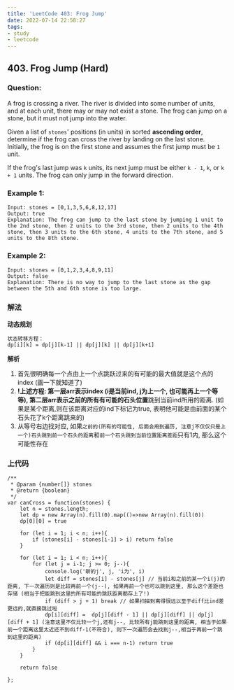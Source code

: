 ```yaml
---
title: 'LeetCode 403: Frog Jump'
date: 2022-07-14 22:58:27
tags:
- study
- leetcode
---
```


## 403. Frog Jump (Hard)

### Question:
A frog is crossing a river. The river is divided into some number of units, and at each unit, there may or may not exist a stone. The frog can jump on a stone, but it must not jump into the water.

Given a list of `stones`' positions (in units) in sorted **ascending order**, determine if the frog can cross the river by landing on the last stone. Initially, the frog is on the first stone and assumes the first jump must be `1` unit.

If the frog's last jump was `k` units, its next jump must be either `k - 1`, `k`, or `k + 1` units. The frog can only jump in the forward direction.

 

### Example 1:

    Input: stones = [0,1,3,5,6,8,12,17]
    Output: true
    Explanation: The frog can jump to the last stone by jumping 1 unit to the 2nd stone, then 2 units to the 3rd stone, then 2 units to the 4th stone, then 3 units to the 6th stone, 4 units to the 7th stone, and 5 units to the 8th stone.

### Example 2:

    Input: stones = [0,1,2,3,4,8,9,11]
    Output: false
    Explanation: There is no way to jump to the last stone as the gap between the 5th and 6th stone is too large.
 

### 解法

**动态规划**

    状态转移方程：
    dp[i][k] = dp[j][k-1] || dp[j][k] || dp[j][k+1]

**解析**

1.  首先很明确每一个点由上一个点跳跃过来的有可能的最大值就是这个点的index (画一下就知道了)
2.  **!**上述方程: 第一层arr表示index (i是当前ind, j为上一个, 也可能再上一个等等), 第二层arr表示之前的**所有有可能的石头位置**跳到当前ind所用的距离. (如果是某个距离,则在该距离对应的ind下标记为true, 表明他可能是由前面的某个石头花了k个距离跳来的)
3. 从等号右边找对应, 如果`之前的(所有的可能性, 后面会用到遍历, 注意j不仅仅只是上一个)石头跳到前一个石头的距离`和`前一个石头跳到当前位置距离差距`只有1内, 那么这个可能性存在

### 上代码

```
/**
 * @param {number[]} stones
 * @return {boolean}
 */
var canCross = function(stones) {
    let n = stones.length;
    let dp = new Array(n).fill(0).map(()=>new Array(n).fill(0))
    dp[0][0] = true
    
    for (let i = 1; i < n; i++){
        if (stones[i] - stones[i-1] > i) return false
    }
    
    for (let i = 1; i < n; i++){
        for (let j = i-1; j >= 0; j--){
            console.log('新的j', j, 'i为', i)
            let diff = stones[i] - stones[j] // 当前i和之前的某一个i(j)的距离, 下一次遍历则是比较再前一个(j--), 如果再前一个也可以跳到这里, 那么这个差距也存储 (相当于把能跳到这里的所有可能的跳跃距离都存上了!)
            if (diff > j + 1) break // 如果扫描到离得很远以至于diff比ind差更远的,就直接跳过啦
            dp[i][diff] =  dp[j][diff - 1] || dp[j][diff] || dp[j][diff + 1] (注意这里不仅比较一个j,还有j--, 比较所有j能跳到这里的距离, 相当于如果前一个距离这里太近还不到diff-1(不符合), 则下一次遍历会去找到j--,相当于再前一个跳到这里的距离)
            if (dp[i][diff] && i === n-1) return true
        }
    }
    
    return false
    
};
```

